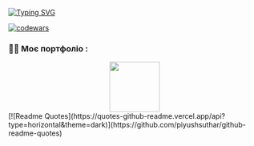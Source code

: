 
[![Typing SVG](https://readme-typing-svg.herokuapp.com?color=%2336BCF7&lines=Computer+engineer+student)](https://git.io/typing-svg)

[![codewars](https://www.codewars.com/users/Neor/badges/large)](https://www.codewars.com/users/Neor)   

### :man_technologist: Моє портфоліо :

<div id="header" align="center">
  <img src="https://media.giphy.com/media/M9gbBd9nbDrOTu1Mqx/giphy.gif" width="100"/>
</div>
[![Readme Quotes](https://quotes-github-readme.vercel.app/api?type=horizontal&theme=dark)](https://github.com/piyushsuthar/github-readme-quotes)
